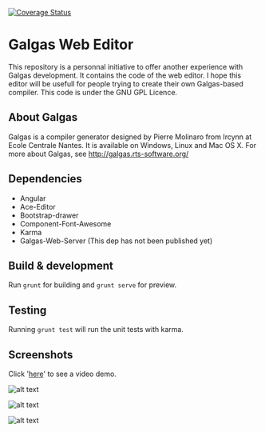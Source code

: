 
[![Coverage Status](https://coveralls.io/repos/github/blixit/galgas-web-editor/badge.svg)](https://coveralls.io/github/blixit/galgas-web-editor)

# Galgas Web Editor

This repository is a personnal initiative to offer another experience with Galgas development. It contains the code of the web editor.
I hope this editor will be usefull for people trying to create their own Galgas-based compiler.
This code is under the GNU GPL Licence.

## About Galgas

Galgas is a compiler generator designed by Pierre Molinaro from Ircynn at Ecole Centrale Nantes. It is available on Windows, Linux and Mac OS X. 
For more about Galgas, see http://galgas.rts-software.org/ 

## Dependencies

* Angular
* Ace-Editor
* Bootstrap-drawer
* Component-Font-Awesome
* Karma
* Galgas-Web-Server (This dep has not been published yet)


## Build & development

Run `grunt` for building and `grunt serve` for preview.

## Testing
 
Running `grunt test` will run the unit tests with karma.

## Screenshots

Click '[here](https://share.viewedit.com/RwNL9DdVQx5cApzdSPiCwu)' to see a video demo.

![alt text](https://raw.githubusercontent.com/blixit/galgas-web-editor/master/img/editor.png)

![alt text](https://raw.githubusercontent.com/blixit/galgas-web-editor/master/img/new.png)

![alt text](https://raw.githubusercontent.com/blixit/galgas-web-editor/master/img/projects.png)
